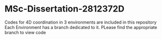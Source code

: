 # MSc-Dissertation-2812372D
Codes for 4D coordination in 3 environments are included in this repository
Each Environment has a branch dedicated to it. PLease find the appropriate branch to view code
